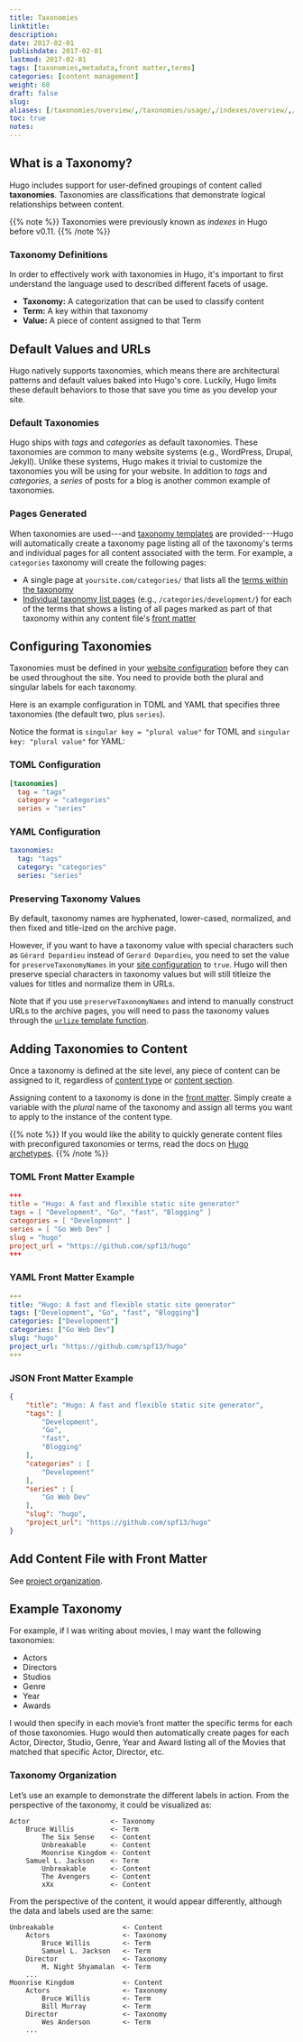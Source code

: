 ```yaml
---
title: Taxonomies
linktitle:
description:
date: 2017-02-01
publishdate: 2017-02-01
lastmod: 2017-02-01
tags: [taxonomies,metadata,front matter,terms]
categories: [content management]
weight: 60
draft: false
slug:
aliases: [/taxonomies/overview/,/taxonomies/usage/,/indexes/overview/,/doc/indexes/,/extras/indexes]
toc: true
notes:
---
```


## What is a Taxonomy?

Hugo includes support for user-defined groupings of content called **taxonomies**. Taxonomies are classifications that demonstrate logical relationships between content.

{{% note %}}
Taxonomies were previously known as *indexes* in Hugo before v0.11.
{{% /note %}}

### Taxonomy Definitions

In order to effectively work with taxonomies in Hugo, it's important to first understand the language used to described different facets of usage.

* **Taxonomy:** A categorization that can be used to classify content
* **Term:** A key within that taxonomy
* **Value:** A piece of content assigned to that Term

## Default Values and URLs

Hugo natively supports taxonomies, which means there are architectural patterns and default values baked into Hugo's core. Luckily, Hugo limits these default behaviors to those that save you time as you develop your site.

### Default Taxonomies

Hugo ships with *tags* and *categories* as default taxonomies. These taxonomies are common to many website systems (e.g., WordPress, Drupal, Jekyll). Unlike these systems, Hugo makes it trivial to customize the taxonomies you will be using for your website. In addition to *tags* and *categories*, a *series* of posts for a blog is another common example of taxonomies.

### Pages Generated

When taxonomies are used---and [taxonomy templates][] are provided---Hugo will automatically create a taxonomy page listing all of the taxonomy's terms and individual pages for all content associated with the term. For example, a `categories` taxonomy will create the following pages:

* A single page at `yoursite.com/categories/` that lists all the [terms within the taxonomy][]
* [Individual taxonomy list pages][] (e.g., `/categories/development/`) for each of the terms that shows a listing of all pages marked as part of that taxonomy within any content file's [front matter][]

## Configuring Taxonomies

Taxonomies must be defined in your [website configuration][] before they can be
used throughout the site. You need to provide both the plural and
singular labels for each taxonomy.

Here is an example configuration in TOML and YAML
that specifies three taxonomies (the default two, plus `series`).

Notice the format is `singular key = "plural value"` for TOML and `singular key: "plural value"` for YAML:

### TOML Configuration

```toml
[taxonomies]
  tag = "tags"
  category = "categories"
  series = "series"
```

### YAML Configuration

```yaml
taxonomies:
  tag: "tags"
  category: "categories"
  series: "series"
```

### Preserving Taxonomy Values

By default, taxonomy names are hyphenated, lower-cased, normalized, and then fixed and title-ized on the archive page.

However, if you want to have a taxonomy value with special characters such as `Gérard Depardieu` instead of `Gerard Depardieu`, you need to set the value for `preserveTaxonomyNames` in your [site configuration](/overview/configuration/) to `true`. Hugo will then preserve special characters in taxonomy values but will still titleize the values for titles and normalize them in URLs.

Note that if you use `preserveTaxonomyNames` and intend to manually construct URLs to the archive pages, you will need to pass the taxonomy values through the [`urlize` template function][].

## Adding Taxonomies to Content

Once a taxonomy is defined at the site level, any piece of content can be assigned to it, regardless of [content type][] or [content section][].

Assigning content to a taxonomy is done in the [front matter][]. Simply create a variable with the *plural* name of the taxonomy and assign all terms you want to apply to the instance of the content type.

{{% note %}}
If you would like the ability to quickly generate content files with preconfigured taxonomies or terms, read the docs on [Hugo archetypes](/content-management/archetypes/).
{{% /note %}}

### TOML Front Matter Example

```toml
+++
title = "Hugo: A fast and flexible static site generator"
tags = [ "Development", "Go", "fast", "Blogging" ]
categories = [ "Development" ]
series = [ "Go Web Dev" ]
slug = "hugo"
project_url = "https://github.com/spf13/hugo"
+++
```

### YAML Front Matter Example

```yaml
+++
title: "Hugo: A fast and flexible static site generator"
tags: ["Development", "Go", "fast", "Blogging"]
categories: ["Development"]
categories: ["Go Web Dev"]
slug: "hugo"
project_url: "https://github.com/spf13/hugo"
+++
```

### JSON Front Matter Example

```json
{
    "title": "Hugo: A fast and flexible static site generator",
    "tags": [
        "Development",
        "Go",
        "fast",
        "Blogging"
    ],
    "categories" : [
        "Development"
    ],
    "series" : [
        "Go Web Dev"
    ],
    "slug": "hugo",
    "project_url": "https://github.com/spf13/hugo"
}
```

## Add Content File with Front Matter

See [project organization][].

## Example Taxonomy

For example, if I was writing about movies, I may want the following
taxonomies:

* Actors
* Directors
* Studios
* Genre
* Year
* Awards

I would then specify in each movie’s front matter the specific terms for each of those taxonomies. Hugo would then automatically create pages for each Actor, Director, Studio, Genre, Year and Award listing all of the Movies that matched that specific Actor, Director, etc.

### Taxonomy Organization

Let’s use an example to demonstrate the different labels in action.
From the perspective of the taxonomy, it could be visualized as:

```
Actor                    <- Taxonomy
    Bruce Willis         <- Term
        The Six Sense    <- Content
        Unbreakable      <- Content
        Moonrise Kingdom <- Content
    Samuel L. Jackson    <- Term
        Unbreakable      <- Content
        The Avengers     <- Content
        xXx              <- Content
```

From the perspective of the content, it would appear differently, although the data and labels used are the same:

```
Unbreakable                 <- Content
    Actors                  <- Taxonomy
        Bruce Willis        <- Term
        Samuel L. Jackson   <- Term
    Director                <- Taxonomy
        M. Night Shyamalan  <- Term
    ...
Moonrise Kingdom            <- Content
    Actors                  <- Taxonomy
        Bruce Willis        <- Term
        Bill Murray         <- Term
    Director                <- Taxonomy
        Wes Anderson        <- Term
    ...
```

[`urlize` template function]: /functions/urlize/
[content section]: /content-section/
[content type]: /content-type/
[front matter]: /content-management/front-matter/
[Individual taxonomy list pages]: /templates/taxonomy-templates/#taxonomy-templates
[project organization]: /project-organization/
[taxonomy templates]: /templates/taxonomy-templates/
[terms within the taxonomy]: /templates/taxonomy-templates/#terms-templates
[website configuration]: /project-organization/configuration/